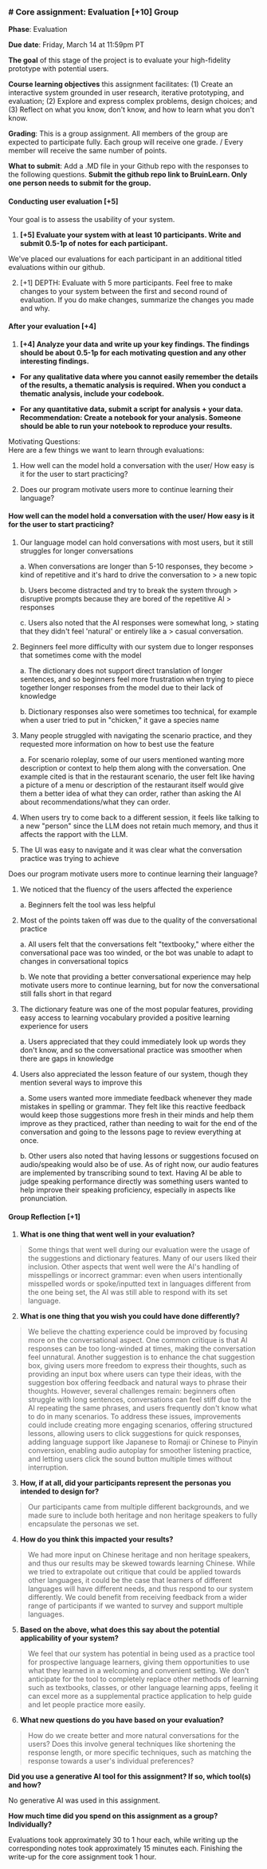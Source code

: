 ### \# Core assignment: Evaluation \[+10\] Group

**Phase**: Evaluation

**Due date**: Friday, March 14 at 11:59pm PT

**The goal** of this stage of the project is to evaluate your
high-fidelity prototype with potential users.

**Course learning objectives** this assignment facilitates: (1) Create
an interactive system grounded in user research, iterative prototyping,
and evaluation; (2) Explore and express complex problems, design
choices; and (3) Reflect on what you know, don't know, and how to learn
what you don't know.

**Grading**: This is a group assignment. All members of the group are
expected to participate fully. Each group will receive one grade. /
Every member will receive the same number of points.

**What to submit**: Add a .MD file in your Github repo with the
responses to the following questions. **Submit the github repo link to
BruinLearn. Only one person needs to submit for the group.**

#### Conducting user evaluation \[+5\]

Your goal is to assess the usability of your system.

1.  **\[+5\] Evaluate your system with at least 10 participants. Write and submit 0.5-1p of notes for each participant.**

We've placed our evaluations for each participant in an additional
titled evaluations within our github.

2.  \[+1\] DEPTH: Evaluate with 5 more participants. Feel free to make changes to your system between the first and second round of evaluation. If you do make changes, summarize the changes you made and why.

#### After your evaluation \[+4\]

1.  **\[+4\] Analyze your data and write up your key findings. The findings should be about 0.5-1p for each motivating question and any other interesting findings.**

-   **For any qualitative data where you cannot easily remember the details of the results, a thematic analysis is required. When you conduct a thematic analysis, include your codebook.**

-   **For any quantitative data, submit a script for analysis + your data. Recommendation: Create a notebook for your analysis. Someone should be able to run your notebook to reproduce your results.**

Motivating Questions:\
Here are a few things we want to learn through evaluations:

1.  How well can the model hold a conversation with the user/ How easy is it for the user to start practicing?

2.  Does our program motivate users more to continue learning their language?

####  

#### How well can the model hold a conversation with the user/ How easy is it for the user to start practicing?

1.  Our language model can hold conversations with most users, but it still struggles for longer conversations

    a.  When conversations are longer than 5-10 responses, they become
        > kind of repetitive and it's hard to drive the conversation to
        > a new topic

    b.  Users become distracted and try to break the system through
        > disruptive prompts because they are bored of the repetitive AI
        > responses

    c.  Users also noted that the AI responses were somewhat long,
        > stating that they didn't feel 'natural' or entirely like a
        > casual conversation.

2.  Beginners feel more difficulty with our system due to longer responses that sometimes come with the model

    a.  The dictionary does not support direct translation of longer sentences, and so beginners feel more frustration when trying to piece together longer responses from the model due to their lack of knowledge

    b.  Dictionary responses also were sometimes too technical, for example when a user tried to put in "chicken," it gave a species name

3.  Many people struggled with navigating the scenario practice, and they requested more information on how to best use the feature

    a.  For scenario roleplay, some of our users mentioned wanting more description or context to help them along with the conversation. One example cited is that in the restaurant scenario, the user felt like having a picture of a menu or description of the restaurant itself would give them a better idea of what they can order, rather than asking the AI about recommendations/what they can order.

4.  When users try to come back to a different session, it feels like talking to a new "person" since the LLM does not retain much memory, and thus it affects the rapport with the LLM.

5.  The UI was easy to navigate and it was clear what the conversation practice was trying to achieve

Does our program motivate users more to continue learning their
language?

1.  We noticed that the fluency of the users affected the experience

    a.  Beginners felt the tool was less helpful

2.  Most of the points taken off was due to the quality of the conversational practice

    a.  All users felt that the conversations felt "textbooky," where either the conversational pace was too winded, or the bot was unable to adapt to changes in conversational topics

    b.  We note that providing a better conversational experience may help motivate users more to continue learning, but for now the conversational still falls short in that regard

3.  The dictionary feature was one of the most popular features, providing easy access to learning vocabulary provided a positive learning experience for users

    a.  Users appreciated that they could immediately look up words they don't know, and so the conversational practice was smoother when there are gaps in knowledge

4.  Users also appreciated the lesson feature of our system, though they mention several ways to improve this

    a.  Some users wanted more immediate feedback whenever they made mistakes in spelling or grammar. They felt like this reactive feedback would keep those suggestions more fresh in their minds and help them improve as they practiced, rather than needing to wait for the end of the conversation and going to the lessons page to review everything at once.

    b.  Other users also noted that having lessons or suggestions focused on audio/speaking would also be of use. As of right now, our audio features are implemented by transcribing sound to text. Having AI be able to judge speaking performance directly was something users wanted to help improve their speaking proficiency, especially in aspects like pronunciation.

#### Group Reflection \[+1\]

1.  **What is one thing that went well in your evaluation?**

> Some things that went well during our evaluation were the usage of the
> suggestions and dictionary features. Many of our users liked their
> inclusion. Other aspects that went well were the AI's handling of
> misspellings or incorrect grammar: even when users intentionally
> misspelled words or spoke/inputted text in languages different from
> the one being set, the AI was still able to respond with its set
> language.

2.  **What is one thing that you wish you could have done differently?**

> We believe the chatting experience could be improved by focusing more
> on the conversational aspect. One common critique is that AI responses
> can be too long-winded at times, making the conversation feel
> unnatural. Another suggestion is to enhance the chat suggestion box,
> giving users more freedom to express their thoughts, such as providing
> an input box where users can type their ideas, with the suggestion box
> offering feedback and natural ways to phrase their thoughts. However,
> several challenges remain: beginners often struggle with long
> sentences, conversations can feel stiff due to the AI repeating the
> same phrases, and users frequently don't know what to do in many
> scenarios. To address these issues, improvements could include
> creating more engaging scenarios, offering structured lessons,
> allowing users to click suggestions for quick responses, adding
> language support like Japanese to Romaji or Chinese to Pinyin
> conversion, enabling audio autoplay for smoother listening practice,
> and letting users click the sound button multiple times without
> interruption.

3.  **How, if at all, did your participants represent the personas you intended to design for?**

> Our participants came from multiple different backgrounds, and we made
> sure to include both heritage and non heritage speakers to fully
> encapsulate the personas we set.

4.  **How do you think this impacted your results?**

> We had more input on Chinese heritage and non heritage speakers, and
> thus our results may be skewed towards learning Chinese. While we
> tried to extrapolate out critique that could be applied towards other
> languages, it could be the case that learners of different languages
> will have different needs, and thus respond to our system differently.
> We could benefit from receiving feedback from a wider range of
> participants if we wanted to survey and support multiple languages.

5.  **Based on the above, what does this say about the potential applicability of your system?**

> We feel that our system has potential in being used as a practice tool
> for prospective language learners, giving them opportunities to use
> what they learned in a welcoming and convenient setting. We don't
> anticipate for the tool to completely replace other methods of
> learning such as textbooks, classes, or other language learning apps,
> feeling it can excel more as a supplemental practice application to
> help guide and let people practice more easily.

6.  **What new questions do you have based on your evaluation?**

> How do we create better and more natural conversations for the users?
> Does this involve general techniques like shortening the response
> length, or more specific techniques, such as matching the response
> towards a user's individual preferences?

**Did you use a generative AI tool for this assignment? If so, which tool(s) and how?**

No generative AI was used in this assignment.

**How much time did you spend on this assignment as a group? Individually?**

Evaluations took approximately 30 to 1 hour each, while writing up the
corresponding notes took approximately 15 minutes each. Finishing the
write-up for the core assignment took 1 hour.
